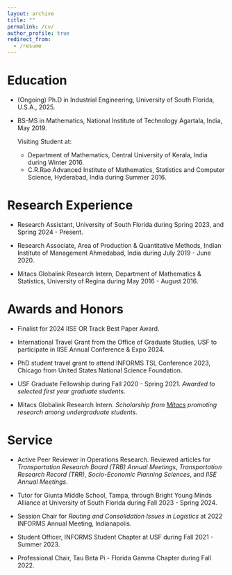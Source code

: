```yaml
---
layout: archive
title: ""
permalink: /cv/
author_profile: true
redirect_from:
  - /resume
---
```


<!-- {% include base_path %} -->

Education
======
* (Ongoing) Ph.D in Industrial Engineering, University of South Florida, U.S.A., 2025.
* BS-MS in Mathematics, National Institute of Technology Agartala, India, May 2019.
  
  Visiting Student at:
  - Department of Mathematics, Central University of Kerala, India during Winter 2016.
  - C.R.Rao Advanced Institute of Mathematics, Statistics and Computer Science, Hyderabad, India during Summer 2016. 

Research Experience
======

* Research Assistant, University of South Florida during Spring 2023, and Spring 2024 - Present.

* Research Associate, Area of Production & Quantitative Methods, Indian Institute of Management Ahmedabad, India during July 2019 - June 2020.

* Mitacs Globalink Research Intern, Department of Mathematics & Statistics, University of Regina during May 2016 - August 2016. 


Awards and Honors
======
* Finalist for 2024 IISE OR Track Best Paper Award. 

* International Travel Grant from the Office of Graduate Studies, USF to participate in IISE Annual Conference & Expo 2024.

* PhD student travel grant to attend INFORMS TSL Conference 2023, Chicago from United States National Science Foundation. 

* USF Graduate Fellowship during Fall 2020 - Spring 2021.
  *Awarded to selected first year graduate students.*

* Mitacs Globalink Research Intern.
  *Scholarship from [Mitacs](https://www.mitacs.ca) promoting research among undergraduate students.*

Service
======
* Active Peer Reviewer in Operations Research.
 Reviewed articles for *Transportation Research Board (TRB) Annual Meetings*, *Transportation Research Record (TRR)*, *Socio-Economic Planning Sciences*, and *IISE Annual Meetings*.

* Tutor for Giunta Middle School, Tampa, through Bright Young Minds Alliance at University of South Florida during Fall 2023 - Spring 2024.

* Session Chair for *Routing and Consolidation Issues in Logistics* at 2022 INFORMS Annual Meeting, Indianapolis.

* Student Officer, INFORMS Student Chapter at USF during Fall 2021 - Summer 2023. 

* Professional Chair, Tau Beta Pi - Florida Gamma Chapter during Fall 2022. 


<!-- 
Skills
======
* Skill 1
* Skill 2
  * Sub-skill 2.1
  * Sub-skill 2.2
  * Sub-skill 2.3
* Skill 3 -->
  
<!-- Service and leadership
======
* Currently signed in to 43 different slack teams -->
